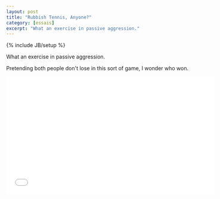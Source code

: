 ```yaml
---
layout: post
title: "Rubbish Tennis, Anyone?"
category: [essais]
excerpt: "What an exercise in passive aggression."
---
```

{% include JB/setup %}

What an exercise in passive aggression.

Pretending both people don't lose in this sort of game, I wonder who won.

<iframe width="560" height="315" src="//www.youtube.com/embed/G_JZLVk8Mhw" frameborder="0"> </iframe>
